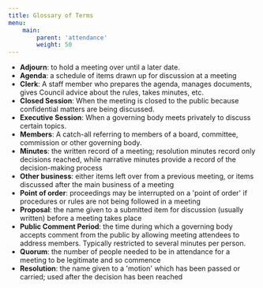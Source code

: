 ```yaml
---
title: Glossary of Terms
menu:
    main:
        parent: 'attendance'
        weight: 50
---
```

* **Adjourn**: to hold a meeting over until a later date.
* **Agenda**: a schedule of items drawn up for discussion at a meeting
* **Clerk**: A staff member who prepares the agenda, manages documents, gives Council advice about the rules, takes minutes, etc.
* **Closed Session**: When the meeting is closed to the public because confidential matters are being discussed.
* **Executive Session**: When a governing body meets privately to discuss certain topics.
* **Members**: A catch-all referring to members of a board, committee, commission or other governing body.
* **Minutes**: the written record of a meeting; resolution minutes record only decisions reached, while narrative minutes provide a record of the decision-making process
* **Other business**: either items left over from a previous meeting, or items discussed after the main business of a meeting
* **Point of order**: proceedings may be interrupted on a 'point of order' if procedures or rules are not being followed in a meeting
* **Proposal**: the name given to a submitted item for discussion (usually written) before a meeting takes place
* **Public Comment Period**: the time during which a governing body accepts comment from the public by allowing meeting attendees to address members. Typically restricted to several minutes per person.
* **Quorum**: the number of people needed to be in attendance for a meeting to be legitimate and so commence
* **Resolution**: the name given to a 'motion' which has been passed or carried; used after the decision has been reached
